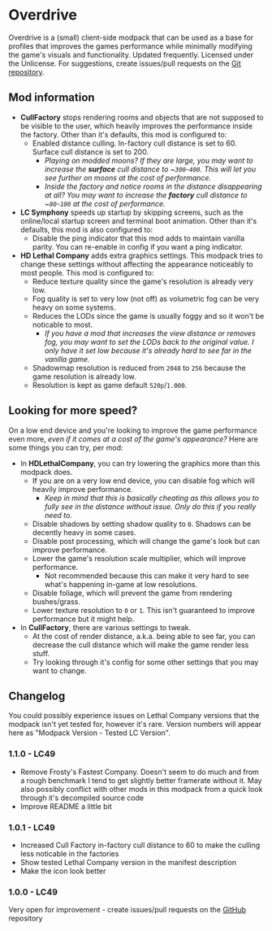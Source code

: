 # Overdrive

Overdrive is a (small) client-side modpack that can be used as a base for profiles that improves the games performance while minimally modifying the game's visuals and functionality. Updated frequently. Licensed under the Unlicense. For suggestions, create issues/pull requests on the [Git repository](https://github.com/intergrav/overdrive).

## Mod information

- **CullFactory** stops rendering rooms and objects that are not supposed to be visible to the user, which heavily improves the performance inside the factory. Other than it's defaults, this mod is configured to:
    - Enabled distance culling. In-factory cull distance is set to 60. Surface cull distance is set to 200.
        - *Playing on modded moons? If they are large, you may want to increase the **surface** cull distance to ~`300`-`400`. This will let you see further on moons at the cost of performance.*
        - *Inside the factory and notice rooms in the distance disappearing at all? You may want to increase the **factory** cull distance to ~`80`-`100` at the cost of performance.*
- **LC Symphony** speeds up startup by skipping screens, such as the online/local startup screen and terminal boot animation. Other than it's defaults, this mod is also configured to:
    - Disable the ping indicator that this mod adds to maintain vanilla parity. You can re-enable in config if you want a ping indicator.
- **HD Lethal Company** adds extra graphics settings. This modpack tries to change these settings without affecting the appearance noticeably to most people. This mod is configured to:
    - Reduce texture quality since the game's resolution is already very low.
    - Fog quality is set to very low (not off) as volumetric fog can be very heavy on some systems.
    - Reduces the LODs since the game is usually foggy and so it won't be noticable to most.
        - *If you have a mod that increases the view distance or removes fog, you may want to set the LODs back to the original value. I only have it set low because it's already hard to see far in the vanilla game.*
    - Shadowmap resolution is reduced from `2048` to `256` because the game resolution is already low.
    - Resolution is kept as game default `520p`/`1.000`.

## Looking for more speed?

On a low end device and you're looking to improve the game performance even more, *even if it comes at a cost of the game's appearance?* Here are some things you can try, per mod:
- In **HDLethalCompany**, you can try lowering the graphics more than this modpack does.
    - If you are on a very low end device, you can disable fog which will heavily improve performance. 
        - *Keep in mind that this is basically cheating as this allows you to fully see in the distance without issue. Only do this if you really need to.*
    - Disable shadows by setting shadow quality to `0`. Shadows can be decently heavy in some cases.
    - Disable post processing, which will change the game's look but can improve performance.
    - Lower the game's resolution scale multiplier, which will improve performance.
        - Not recommended because this can make it very hard to see what's happening in-game at low resolutions.
    - Disable foliage, which will prevent the game from rendering bushes/grass.
    - Lower texture resolution to `0` or `1`. This isn't guaranteed to improve performance but it might help.
- In **CullFactory**, there are various settings to tweak.
    - At the cost of render distance, a.k.a. being able to see far, you can decrease the cull distance which will make the game render less stuff.
    - Try looking through it's config for some other settings that you may want to change.

## Changelog

You could possibly experience issues on Lethal Company versions that the modpack isn't yet tested for, however it's rare. Version numbers will appear here as "Modpack Version - Tested LC Version".

### 1.1.0 - LC49

- Remove Frosty's Fastest Company. Doesn't seem to do much and from a rough benchmark I tend to get slightly better framerate without it. May also possibly conflict with other mods in this modpack from a quick look through it's decompiled source code
- Improve README a little bit

### 1.0.1 - LC49

- Increased Cull Factory in-factory cull distance to 60 to make the culling less noticable in the factories
- Show tested Lethal Company version in the manifest description
- Make the icon look better

### 1.0.0 - LC49

Very open for improvement - create issues/pull requests on the [GitHub](https://github.com/intergrav/overdrive) repository
